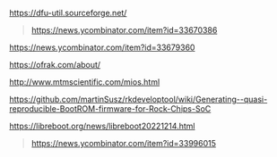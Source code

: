 https://dfu-util.sourceforge.net/
> https://news.ycombinator.com/item?id=33670386

https://news.ycombinator.com/item?id=33679360

https://ofrak.com/about/

http://www.mtmscientific.com/mios.html

https://github.com/martinSusz/rkdeveloptool/wiki/Generating--quasi-reproducible-BootROM-firmware-for-Rock-Chips-SoC

https://libreboot.org/news/libreboot20221214.html
> https://news.ycombinator.com/item?id=33996015